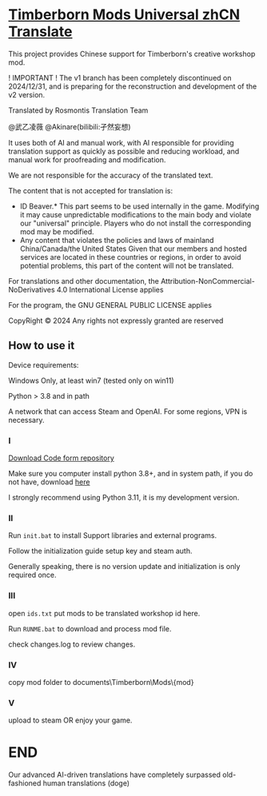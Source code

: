 # [Timberborn Mods Universal zhCN Translate](https://steamcommunity.com/sharedfiles/filedetails/?id=3346918947)

This project provides Chinese support for Timberborn's creative workshop mod.

! IMPORTANT ! The v1 branch has been completely discontinued on 2024/12/31, and is preparing for the reconstruction and development of the v2 version.

Translated by Rosmontis Translation Team

@武乙凌薇 @Akinare(bilibili:孑然妄想)

It uses both of AI and manual work, with AI responsible for providing translation support as quickly as possible and reducing workload, and manual work for proofreading and modification.

We are not responsible for the accuracy of the translated text.

The content that is not accepted for translation is:

 - ID Beaver.* This part seems to be used internally in the game. Modifying it may cause unpredictable modifications to the main body and violate our "universal" principle. Players who do not install the corresponding mod may be modified.
 - Any content that violates the policies and laws of mainland China/Canada/the United States Given that our members and hosted services are located in these countries or regions, in order to avoid potential problems, this part of the content will not be translated.

For translations and other documentation, the Attribution-NonCommercial-NoDerivatives 4.0 International License applies

For the program, the GNU GENERAL PUBLIC LICENSE applies

CopyRight © 2024 Any rights not expressly granted are reserved

## How to use it

Device requirements:

Windows Only, at least win7 (tested only on win11)

Python > 3.8 and in path

A network that can access Steam and OpenAI. For some regions, VPN is necessary.

### I

[Download Code form repository](https://github.com/wuyilingwei/Timberborn_Mods_Universal_cnZH_Translate/archive/refs/heads/main.zip)

Make sure you computer install python 3.8+, and in system path, if you do not have, download [here](https://www.python.org/downloads/)

I strongly recommend using Python 3.11, it is my development version.

### II

Run `init.bat` to install Support libraries and external programs.

Follow the initialization guide setup key and steam auth.

Generally speaking, there is no version update and initialization is only required once.

### III

open `ids.txt` put mods to be translated workshop id here.

Run `RUNME.bat` to download and process mod file.

check changes.log to review changes.

### IV

copy mod folder to documents\Timberborn\Mods\\{mod}

### V

upload to steam OR enjoy your game.

# END

Our advanced AI-driven translations have completely surpassed old-fashioned human translations (doge)

